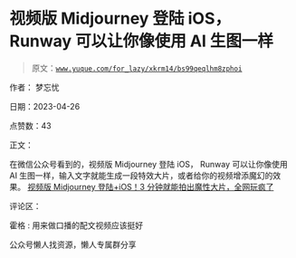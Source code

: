# 视频版 Midjourney 登陆 iOS， Runway 可以让你像使用 AI 生图一样

> 原文：[`www.yuque.com/for_lazy/xkrm14/bs99qeqlhm8zphoi`](https://www.yuque.com/for_lazy/xkrm14/bs99qeqlhm8zphoi)



作者： 梦忘忧



日期：2023-04-26



点赞数：43

<ne-hole id="uf902c680" data-lake-id="uf902c680">

正文：



在微信公众号看到的，视频版 Midjourney 登陆 iOS， Runway 可以让你像使用 AI 生图一样，输入文字就能生成一段特效大片，或者给你的视频增添魔幻的效果。 [视频版 Midjourney 登陆+iOS！3 分钟就能拍出魔性大片，全网玩疯了](https://mp.weixin.qq.com/s/nqBVAMLLTC0sRqFuYx9-dg)

<ne-hole id="ud866fc5c" data-lake-id="ud866fc5c">

评论区：



霍格 : 用来做口播的配文视频应该挺好

<ne-hole id="u528df7f4" data-lake-id="u528df7f4">

公众号懒人找资源，懒人专属群分享

</ne-hole></ne-hole></ne-hole>